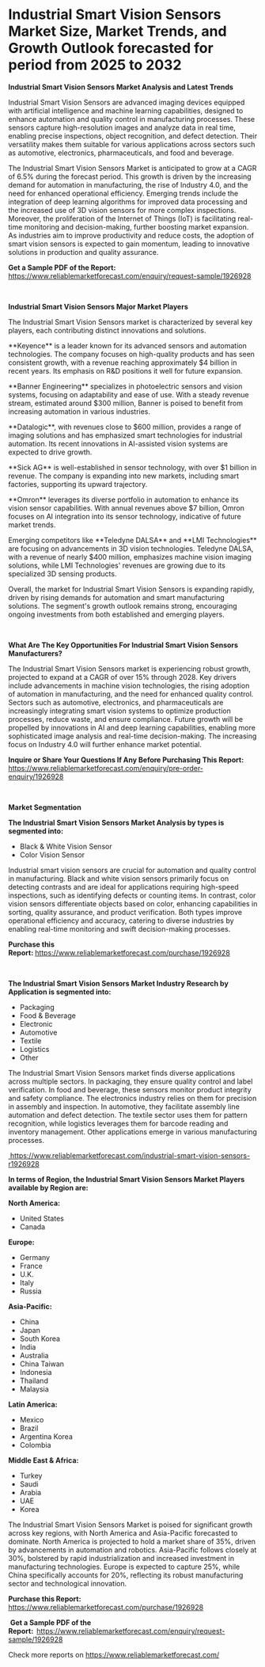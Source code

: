 <p><h1>Industrial Smart Vision Sensors Market Size, Market Trends, and Growth Outlook forecasted for period from 2025 to 2032</h1></p><p><strong>Industrial Smart Vision Sensors Market Analysis and Latest Trends</strong></p>
<p><p>Industrial Smart Vision Sensors are advanced imaging devices equipped with artificial intelligence and machine learning capabilities, designed to enhance automation and quality control in manufacturing processes. These sensors capture high-resolution images and analyze data in real time, enabling precise inspections, object recognition, and defect detection. Their versatility makes them suitable for various applications across sectors such as automotive, electronics, pharmaceuticals, and food and beverage.</p><p>The Industrial Smart Vision Sensors Market is anticipated to grow at a CAGR of 6.5% during the forecast period. This growth is driven by the increasing demand for automation in manufacturing, the rise of Industry 4.0, and the need for enhanced operational efficiency. Emerging trends include the integration of deep learning algorithms for improved data processing and the increased use of 3D vision sensors for more complex inspections. Moreover, the proliferation of the Internet of Things (IoT) is facilitating real-time monitoring and decision-making, further boosting market expansion. As industries aim to improve productivity and reduce costs, the adoption of smart vision sensors is expected to gain momentum, leading to innovative solutions in production and quality assurance.</p></p>
<p><strong>Get a Sample PDF of the Report:&nbsp;</strong> <a href="https://www.reliablemarketforecast.com/enquiry/request-sample/1926928?utm_campaign=1875&utm_medium=2&utm_source=Github&utm_content=ia&utm_term=15012025&utm_id=industrial-smart-vision-sensors">https://www.reliablemarketforecast.com/enquiry/request-sample/1926928</a></p>
<p>&nbsp;</p>
<p><strong>Industrial Smart Vision Sensors Major Market Players</strong></p>
<p><p>The Industrial Smart Vision Sensors market is characterized by several key players, each contributing distinct innovations and solutions. </p><p>**Keyence** is a leader known for its advanced sensors and automation technologies. The company focuses on high-quality products and has seen consistent growth, with a revenue reaching approximately $4 billion in recent years. Its emphasis on R&D positions it well for future expansion.</p><p>**Banner Engineering** specializes in photoelectric sensors and vision systems, focusing on adaptability and ease of use. With a steady revenue stream, estimated around $300 million, Banner is poised to benefit from increasing automation in various industries.</p><p>**Datalogic**, with revenues close to $600 million, provides a range of imaging solutions and has emphasized smart technologies for industrial automation. Its recent innovations in AI-assisted vision systems are expected to drive growth.</p><p>**Sick AG** is well-established in sensor technology, with over $1 billion in revenue. The company is expanding into new markets, including smart factories, supporting its upward trajectory.</p><p>**Omron** leverages its diverse portfolio in automation to enhance its vision sensor capabilities. With annual revenues above $7 billion, Omron focuses on AI integration into its sensor technology, indicative of future market trends.</p><p>Emerging competitors like **Teledyne DALSA** and **LMI Technologies** are focusing on advancements in 3D vision technologies. Teledyne DALSA, with a revenue of nearly $400 million, emphasizes machine vision imaging solutions, while LMI Technologies' revenues are growing due to its specialized 3D sensing products.</p><p>Overall, the market for Industrial Smart Vision Sensors is expanding rapidly, driven by rising demands for automation and smart manufacturing solutions. The segment's growth outlook remains strong, encouraging ongoing investments from both established and emerging players.</p></p>
<p>&nbsp;</p>
<p><strong>What Are The Key Opportunities For Industrial Smart Vision Sensors Manufacturers?</strong></p>
<p><p>The Industrial Smart Vision Sensors market is experiencing robust growth, projected to expand at a CAGR of over 15% through 2028. Key drivers include advancements in machine vision technologies, the rising adoption of automation in manufacturing, and the need for enhanced quality control. Sectors such as automotive, electronics, and pharmaceuticals are increasingly integrating smart vision systems to optimize production processes, reduce waste, and ensure compliance. Future growth will be propelled by innovations in AI and deep learning capabilities, enabling more sophisticated image analysis and real-time decision-making. The increasing focus on Industry 4.0 will further enhance market potential.</p></p>
<p><strong>Inquire or Share Your Questions If Any Before Purchasing This Report:</strong> <a href="https://www.reliablemarketforecast.com/enquiry/pre-order-enquiry/1926928?utm_campaign=1875&utm_medium=2&utm_source=Github&utm_content=ia&utm_term=15012025&utm_id=industrial-smart-vision-sensors">https://www.reliablemarketforecast.com/enquiry/pre-order-enquiry/1926928</a></p>
<p>&nbsp;</p>
<p><strong>Market Segmentation</strong></p>
<p><strong>The Industrial Smart Vision Sensors Market Analysis by types is segmented into:</strong></p>
<p><ul><li>Black & White Vision Sensor</li><li>Color Vision Sensor</li></ul></p>
<p><p>Industrial smart vision sensors are crucial for automation and quality control in manufacturing. Black and white vision sensors primarily focus on detecting contrasts and are ideal for applications requiring high-speed inspections, such as identifying defects or counting items. In contrast, color vision sensors differentiate objects based on color, enhancing capabilities in sorting, quality assurance, and product verification. Both types improve operational efficiency and accuracy, catering to diverse industries by enabling real-time monitoring and swift decision-making processes.</p></p>
<p><strong>Purchase this Report:&nbsp;</strong><a href="https://www.reliablemarketforecast.com/purchase/1926928?utm_campaign=1875&utm_medium=2&utm_source=Github&utm_content=ia&utm_term=15012025&utm_id=industrial-smart-vision-sensors">https://www.reliablemarketforecast.com/purchase/1926928</a></p>
<p>&nbsp;</p>
<p><strong>The Industrial Smart Vision Sensors Market Industry Research by Application is segmented into:</strong></p>
<p><ul><li>Packaging</li><li>Food & Beverage</li><li>Electronic</li><li>Automotive</li><li>Textile</li><li>Logistics</li><li>Other</li></ul></p>
<p><p>The Industrial Smart Vision Sensors market finds diverse applications across multiple sectors. In packaging, they ensure quality control and label verification. In food and beverage, these sensors monitor product integrity and safety compliance. The electronics industry relies on them for precision in assembly and inspection. In automotive, they facilitate assembly line automation and defect detection. The textile sector uses them for pattern recognition, while logistics leverages them for barcode reading and inventory management. Other applications emerge in various manufacturing processes.</p></p>
<p><a href="https://www.reliablemarketforecast.com/industrial-smart-vision-sensors-r1926928?utm_campaign=1875&utm_medium=2&utm_source=Github&utm_content=ia&utm_term=15012025&utm_id=industrial-smart-vision-sensors">&nbsp;https://www.reliablemarketforecast.com/industrial-smart-vision-sensors-r1926928</a></p>
<p><strong>In terms of Region, the Industrial Smart Vision Sensors Market Players available by Region are:</strong></p>
<p>
    <p> <strong> North America: </strong>
        <ul>
            <li>United States</li>
            <li>Canada</li>
        </ul>
        </p> 
    <p> <strong> Europe: </strong>
        <ul>
            <li>Germany</li>
            <li>France</li>
            <li>U.K.</li>
            <li>Italy</li>
            <li>Russia</li>
        </ul>
        </p> 
    <p> <strong> Asia-Pacific: </strong>
        <ul>
            <li>China</li>
            <li>Japan</li>
            <li>South Korea</li>
            <li>India</li>
            <li>Australia</li>
            <li>China Taiwan</li>
            <li>Indonesia</li>
            <li>Thailand</li>
            <li>Malaysia</li>
        </ul>
        </p> 
    <p> <strong> Latin America: </strong>
        <ul>
            <li>Mexico</li>
            <li>Brazil</li>
            <li>Argentina Korea</li>
            <li>Colombia</li>
        </ul>
        </p> 
    <p> <strong> Middle East & Africa: </strong>
        <ul>
            <li>Turkey</li>
            <li>Saudi</li>
            <li>Arabia</li>
            <li>UAE</li>
            <li>Korea</li>
        </ul>
    </p>
    </p>
<p><p>The Industrial Smart Vision Sensors Market is poised for significant growth across key regions, with North America and Asia-Pacific forecasted to dominate. North America is projected to hold a market share of 35%, driven by advancements in automation and robotics. Asia-Pacific follows closely at 30%, bolstered by rapid industrialization and increased investment in manufacturing technologies. Europe is expected to capture 25%, while China specifically accounts for 20%, reflecting its robust manufacturing sector and technological innovation.</p></p>
<p><strong>Purchase this Report: </strong><a href="https://www.reliablemarketforecast.com/purchase/1926928?utm_campaign=1875&utm_medium=2&utm_source=Github&utm_content=ia&utm_term=15012025&utm_id=industrial-smart-vision-sensors">https://www.reliablemarketforecast.com/purchase/1926928</a></p>
<p>&nbsp;<strong>Get a Sample PDF of the Report:&nbsp;&nbsp;</strong><a href="https://www.reliablemarketforecast.com/enquiry/request-sample/1926928?utm_campaign=1875&utm_medium=2&utm_source=Github&utm_content=ia&utm_term=15012025&utm_id=industrial-smart-vision-sensors">https://www.reliablemarketforecast.com/enquiry/request-sample/1926928</a></p>
<p><strong></strong></p>
<p>Check more reports on <a href="https://www.reliablemarketforecast.com/?utm_campaign=1875&utm_medium=2&utm_source=Github&utm_content=ia&utm_term=15012025&utm_id=industrial-smart-vision-sensors">https://www.reliablemarketforecast.com/</a></p>